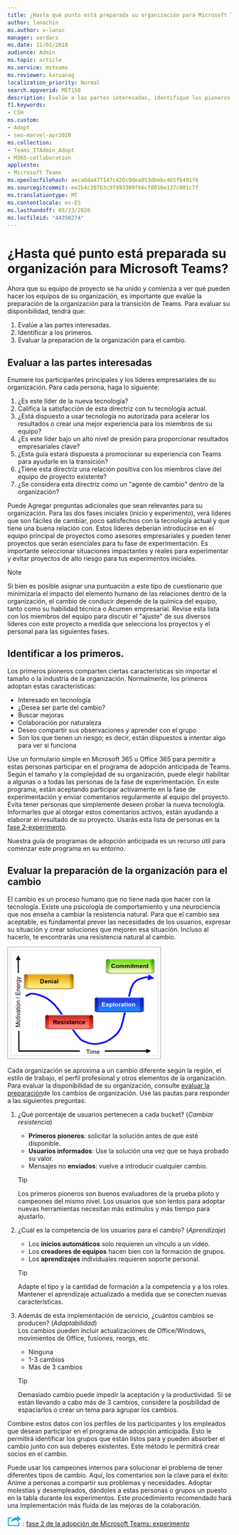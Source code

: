 ```yaml
---
title: ¿Hasta qué punto está preparada su organización para Microsoft Teams?
author: lanachin
ms.author: v-lanac
manager: serdars
ms.date: 11/01/2018
audience: Admin
ms.topic: article
ms.service: msteams
ms.reviewer: karuanag
localization_priority: Normal
search.appverid: MET150
description: Evalúe a las partes interesadas, identifique los pioneros y evalúe si su organización está lista para la transición a teams.
f1.keywords:
- CSH
ms.custom:
- Adopt
- seo-marvel-apr2020
ms.collection:
- Teams_ITAdmin_Adopt
- M365-collaboration
appliesto:
- Microsoft Teams
ms.openlocfilehash: aeca6da477147c420c9dea053dbebc465fb491f6
ms.sourcegitcommit: ee2b4c207b3c9f993309f66cf8016e137c001c7f
ms.translationtype: MT
ms.contentlocale: es-ES
ms.lasthandoff: 05/23/2020
ms.locfileid: "44350274"
---
```

# <a name="how-ready-is-your-organization-for-microsoft-teams"></a>¿Hasta qué punto está preparada su organización para Microsoft Teams?

Ahora que su equipo de proyecto se ha unido y comienza a ver qué pueden hacer los equipos de su organización, es importante que evalúe la preparación de la organización para la transición de Teams. Para evaluar su disponibilidad, tendrá que:

1. Evalúe a las partes interesadas.
2. Identificar a los primeros.
3. Evaluar la preparación de la organización para el cambio. 

## <a name="assess-your-stakeholders"></a>Evaluar a las partes interesadas

Enumere los participantes principales y los líderes empresariales de su organización. Para cada persona, haga lo siguiente:
 
1. ¿Es este líder de la nueva tecnología?
2. Califica la satisfacción de esta directriz con tu tecnología actual.
3. ¿Está dispuesto a usar tecnología no autorizada para acelerar los resultados o crear una mejor experiencia para los miembros de su equipo?
4. ¿Es este líder bajo un alto nivel de presión para proporcionar resultados empresariales clave? 
5. ¿Esta guía estará dispuesta a promocionar su experiencia con Teams para ayudarle en la transición?
6. ¿Tiene esta directriz una relación positiva con los miembros clave del equipo de proyecto existente?
7. ¿Se considera esta directriz como un "agente de cambio" dentro de la organización?  

Puede Agregar preguntas adicionales que sean relevantes para su organización. Para las dos fases iniciales (inicio y experimento), verá líderes que son fáciles de cambiar, poco satisfechos con la tecnología actual y que tiene una buena relación con. Estos líderes deberían introducirse en el equipo principal de proyectos como asesores empresariales y pueden tener proyectos que serán esenciales para tu fase de experimentación. Es importante seleccionar situaciones impactantes y reales para experimentar y evitar proyectos de alto riesgo para tus experimentos iniciales.
   
> [!NOTE]
> Si bien es posible asignar una puntuación a este tipo de cuestionario que minimizaría el impacto del elemento humano de las relaciones dentro de la organización, el cambio de conducir depende de la química del equipo, tanto como su habilidad técnica o Acumen empresarial. Revise esta lista con los miembros del equipo para discutir el "ajuste" de sus diversos líderes con este proyecto a medida que selecciona los proyectos y el personal para las siguientes fases. 

## <a name="identify-early-adopters"></a>Identificar a los primeros.

Los primeros pioneros comparten ciertas características sin importar el tamaño o la industria de la organización. Normalmente, los primeros adoptan estas características:

- Interesado en tecnología
- ¿Desea ser parte del cambio?
- Buscar mejoras
- Colaboración por naturaleza
- Deseo compartir sus observaciones y aprender con el grupo
- Son los que tienen un riesgo; es decir, están dispuestos a intentar algo para ver si funciona

Use un formulario simple en Microsoft 365 u Office 365 para permitir a estas personas participar en el programa de adopción anticipada de Teams. Según el tamaño y la complejidad de su organización, puede elegir habilitar a algunas o a todas las personas de la fase de experimentación. En este programa, están aceptando participar activamente en la fase de experimentación y enviar comentarios regularmente al equipo del proyecto. Evita tener personas que simplemente deseen probar la nueva tecnología. Informarles que al otorgar estos comentarios activos, están ayudando a elaborar el resultado de su proyecto. Usarás esta lista de personas en la [fase 2-experimento](teams-adoption-phase2-experiment.md).

Nuestra guía de programas de adopción anticipada es un recurso útil para comenzar este programa en su entorno.  
 
## <a name="assess-your-organizations-readiness-for-change"></a>Evaluar la preparación de la organización para el cambio

El cambio es un proceso humano que no tiene nada que hacer con la tecnología. Existe una psicología de comportamiento y una neurociencia que nos enseña a cambiar la resistencia natural. Para que el cambio sea aceptable, es fundamental prever las necesidades de los usuarios, expresar su situación y crear soluciones que mejoren esa situación. Incluso al hacerlo, te encontrarás una resistencia natural al cambio.  

![Gráfico que ilustra la resistencia a cambios](media/teams-adoption-resistance.png)

Cada organización se aproxima a un cambio diferente según la región, el estilo de trabajo, el perfil profesional y otros elementos de la organización. Para evaluar la disponibilidad de su organización, consulte [evaluar la preparación](upgrade-org-change-readiness.md)de los cambios de organización. Use las pautas para responder a las siguientes preguntas:

1. ¿Qué porcentaje de usuarios pertenecen a cada bucket? (*Cambiar resistencia*)
    - **Primeros pioneros**: solicitar la solución antes de que esté disponible.
    - **Usuarios informados**: Use la solución una vez que se haya probado su valor.
    - Mensajes no **enviados**: vuelve a introducir cualquier cambio.
    
   > [!TIP]
   > Los primeros pioneros son buenos evaluadores de la prueba piloto y campeones del mismo nivel. Los usuarios que son lentos para adoptar nuevas herramientas necesitan más estímulos y más tiempo para ajustarlo. 

2. ¿Cuál es la competencia de los usuarios para el cambio? (*Aprendizaje*)
    - Los **inicios automáticos** solo requieren un vínculo a un vídeo.
    - Los **creadores de equipos** hacen bien con la formación de grupos.
    - Los **aprendizajes** individuales requieren soporte personal.

    > [!TIP]
    > Adapte el tipo y la cantidad de formación a la competencia y a los roles. Mantener el aprendizaje actualizado a medida que se conecten nuevas características.

3. Además de esta implementación de servicio, ¿cuántos cambios se producen? (*Adaptabilidad*) <br/>Los cambios pueden incluir actualizaciones de Office/Windows, movimientos de Office, fusiones, reorgs, etc.
    - Ninguna
    - 1-3 cambios
    - Más de 3 cambios
 
    > [!TIP] 
    > Demasiado cambio puede impedir la aceptación y la productividad. Si se están llevando a cabo más de 3 cambios, considere la posibilidad de espaciarlos o crear un tema para agrupar los cambios.  

Combine estos datos con los perfiles de los participantes y los empleados que desean participar en el programa de adopción anticipada. Esto le permitirá identificar los grupos que están listos para y pueden absorber el cambio junto con sus deberes existentes. Este método le permitirá crear socios en el cambio.

Puede usar los campeones internos para solucionar el problema de tener diferentes tipos de cambio. Aquí, los comentarios son la clave para el éxito: Anime a personas a compartir sus problemas y necesidades. Adoptar molestias y desempleados, dándoles a estas personas o grupos un puesto en la tabla durante los experimentos. Este procedimiento recomendado hará una implementación más fluida de las mejoras de la colaboración.  

![Un icono que representa el siguiente paso ](media/teams-adoption-next-icon.png) : [fase 2 de la adopción de Microsoft Teams: experimento](teams-adoption-phase2-experiment.md) 
